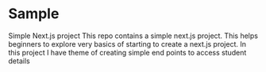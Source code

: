 # Sample
Simple Next.js project
This repo contains a simple next.js project. This helps beginners to explore very basics of starting to create a next.js project.
In this project I have theme of creating simple end points to access student details

